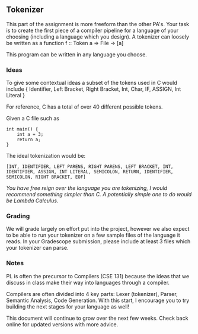 ## Tokenizer

This part of the assignment is more freeform than the other PA's.
Your task is to create the first piece of a compiler pipeline for a language of your choosing (including a language which you design). 
A tokenizer can loosely be written as a function f :: Token a => File -> [a]

This program can be written in any language you choose.

### Ideas

To give some contextual ideas a subset of the tokens used in C would include \{ Identifier, Left Bracket, Right Bracket, Int, Char, IF, ASSIGN, Int Literal \}

For reference, C has a total of over 40 different possible tokens. 

Given a C file such as

```
int main() {
    int a = 3;
    return a;
}
```

The ideal tokenization would be:

```
[INT, IDENTIFIER, LEFT PARENS, RIGHT PARENS, LEFT BRACKET, INT, IDENTIFIER, ASSIGN, INT LITERAL, SEMICOLON, RETURN, IDENTIFIER, SEMICOLON, RIGHT BRACKET, EOF]
```


*You have free reign over the language you are tokenizing, I would recommend something simpler than C. A potentially simple one to do would be Lambda Calculus.*

### Grading

We will grade largely on effort put into the project, however we also expect to be able to run your tokenizer on a few sample files of the language it reads. In your Gradescope submission, please include at least 3 files which your tokenizer can parse.

### Notes

PL is often the precursor to Compilers (CSE 131) because the ideas that we discuss in class make their way into languages through a compiler.

Compilers are often divided into 4 key parts: Lexer (tokenizer), Parser, Semantic Analysis, Code Generation. With this start, I encourage you to try building the next stages for your language as well!

This document will continue to grow over the next few weeks. Check back online for updated versions with more advice.
